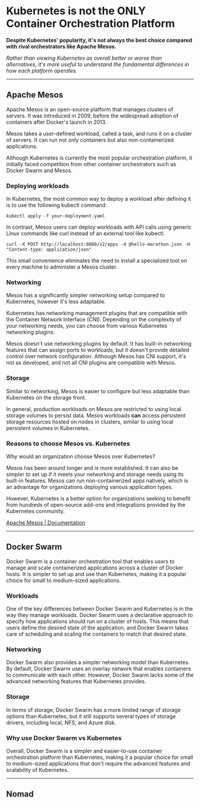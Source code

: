 # Kubernetes is not the ONLY Container Orchestration Platform

**Despite Kubernetes' popularity, it's not always the best choice compared with rival orchestrators like Apache Mesos.**

*Rather than viewing Kubernetes as overall better or worse than alternatives, it's more useful to understand the fundamental differences in how each platform operates.*

---

## Apache Mesos

Apache Mesos is an open-source platform that manages clusters of servers. It was introduced in 2009, before the widespread adoption of containers after Docker's launch in 2013.

Mesos takes a user-defined workload, called a task, and runs it on a cluster of servers. It can run not only containers but also non-containerized applications.

Although Kubernetes is currently the most popular orchestration platform, it initially faced competition from other container orchestrators such as Docker Swarm and Mesos.

### Deploying workloads

In Kubernetes, the most common way to deploy a workload after defining it is to use the following kubectl command:

`kubectl apply -f your-deployment.yaml`

In contrast, Mesos users can deploy workloads with API calls using generic Linux commands like curl instead of an external tool like kubectl.

`curl -X POST http://localhost:8080/v2/apps -d @hello-marathon.json -H "Content-type: application/json"`

This small convenience eliminates the need to install a specialized tool on every machine to administer a Mesos cluster.

### Networking

Mesos has a significantly simpler networking setup compared to Kubernetes, however it's less adaptable.

Kubernetes has networking management plugins that are compatible with the Container Network Interface (CNI). Depending on the complexity of your networking needs, you can choose from various Kubernetes networking plugins.

Mesos doesn't use networking plugins by default. It has built-in networking features that can assign ports to workloads, but it doesn't provide detailed control over network configuration. Although Mesos has CNI support, it's not as developed, and not all CNI plugins are compatible with Mesos.

### Storage

Similar to networking, Mesos is easier to configure but less adaptable than Kubernetes on the storage front.

In general, production workloads on Mesos are restricted to using local storage volumes to persist data. Mesos workloads **can** access persistent storage resources hosted on nodes in clusters, similar to using local persistent volumes in Kubernetes.

### Reasons to choose Mesos vs. Kubernetes

Why would an organization choose Mesos over Kubernetes?

Mesos has been around longer and is more established. It can also be simpler to set up if it meets your networking and storage needs using its built-in features. Mesos can run non-containerized apps natively, which is an advantage for organizations deploying various application types.

However, Kubernetes is a better option for organizations seeking to benefit from hundreds of open-source add-ons and integrations provided by the Kubernetes community.

[Apache Mesos | Documentation](https://mesos.apache.org/documentation/latest/)

---

## Docker Swarm

Docker Swarm is a container orchestration tool that enables users to manage and scale containerized applications across a cluster of Docker hosts. It is simpler to set up and use than Kubernetes, making it a popular choice for small to medium-sized applications.

### Workloads

One of the key differences between Docker Swarm and Kubernetes is in the way they manage workloads. Docker Swarm uses a declarative approach to specify how applications should run on a cluster of hosts. This means that users define the desired state of the application, and Docker Swarm takes care of scheduling and scaling the containers to match that desired state.

### Networking

Docker Swarm also provides a simpler networking model than Kubernetes. By default, Docker Swarm uses an overlay network that enables containers to communicate with each other. However, Docker Swarm lacks some of the advanced networking features that Kubernetes provides.

### Storage

In terms of storage, Docker Swarm has a more limited range of storage options than Kubernetes, but it still supports several types of storage drivers, including local, NFS, and Azure disk.

### Why use Docker Swarm vs Kubernetes

Overall, Docker Swarm is a simpler and easier-to-use container orchestration platform than Kubernetes, making it a popular choice for small to medium-sized applications that don't require the advanced features and scalability of Kubernetes.

---

## Nomad
